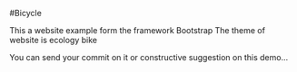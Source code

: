 #Bicycle

This a website example form the framework Bootstrap
The theme of website is ecology bike


You can send your commit on it or constructive suggestion on this demo...
